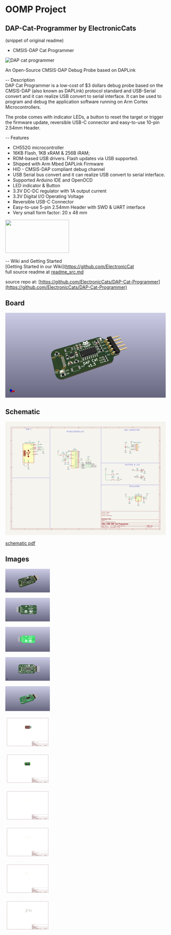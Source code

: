 # OOMP Project  
## DAP-Cat-Programmer  by ElectronicCats  
  
(snippet of original readme)  
  
- CMSIS-DAP Cat Programmer  
  
![DAP  cat programmer](https://github.com/ElectronicCats/DAP-Cat-Programmer/raw/master/Docs/dap_cat_programmer.jpg)  
  
An Open-Source CMSIS-DAP Debug Probe based on DAPLink  
  
-- Description  
DAP Cat Programmer is a low-cost of $3 dollars debug probe based on the CMSIS-DAP (also known as DAPLink) protocol standard and USB-Serial convert and it can realize USB convert to serial interface. It can be used to program and debug the application software running on Arm Cortex Microcontrollers.  
  
The probe comes with indicator LEDs, a button to reset the target or trigger the firmware update, reversible USB-C connector and easy-to-use 10-pin 2.54mm Header.  
  
-- Features  
- CH552G microcontroller  
- 16KB Flash, 1KB xRAM & 256B iRAM;  
- ROM-based USB drivers. Flash updates via USB supported.  
- Shipped with Arm Mbed DAPLink Firmware  
- HID - CMSIS-DAP compliant debug channel  
- USB Serial bus convert and it can realize USB convert to serial interface.  
- Supported Arduino IDE and OpenOCD  
- LED indicator & Button  
- 3.3V DC-DC regulator with 1A output current  
- 3.3V Digital I/O Operating Voltage  
- Reversible USB-C Connector  
- Easy-to-use 5-pin 2.54mm Header with SWD & UART interface  
- Very small form factor: 20 x 48 mm  
  
<a href="https://electroniccats.com/store/nfc-copy-cat/">  
  <img src="https://electroniccats.com/wp-content/uploads/badge_store.png" width="200" height="104" />  
</a>  
  
  
-- Wiki and Getting Started  
[Getting Started in our Wiki](https://github.com/ElectronicCat  
  full source readme at [readme_src.md](readme_src.md)  
  
source repo at: [https://github.com/ElectronicCats/DAP-Cat-Programmer](https://github.com/ElectronicCats/DAP-Cat-Programmer)  
## Board  
  
[![working_3d.png](working_3d_600.png)](working_3d.png)  
## Schematic  
  
[![working_schematic.png](working_schematic_600.png)](working_schematic.png)  
  
[schematic pdf](working_schematic.pdf)  
## Images  
  
[![working_3d.png](working_3d_140.png)](working_3d.png)  
  
[![working_3d_back.png](working_3d_back_140.png)](working_3d_back.png)  
  
[![working_3D_bottom.png](working_3D_bottom_140.png)](working_3D_bottom.png)  
  
[![working_3d_front.png](working_3d_front_140.png)](working_3d_front.png)  
  
[![working_3D_top.png](working_3D_top_140.png)](working_3D_top.png)  
  
[![working_assembly_page_01.png](working_assembly_page_01_140.png)](working_assembly_page_01.png)  
  
[![working_assembly_page_02.png](working_assembly_page_02_140.png)](working_assembly_page_02.png)  
  
[![working_assembly_page_03.png](working_assembly_page_03_140.png)](working_assembly_page_03.png)  
  
[![working_assembly_page_04.png](working_assembly_page_04_140.png)](working_assembly_page_04.png)  
  
[![working_assembly_page_05.png](working_assembly_page_05_140.png)](working_assembly_page_05.png)  
  
[![working_assembly_page_06.png](working_assembly_page_06_140.png)](working_assembly_page_06.png)  
